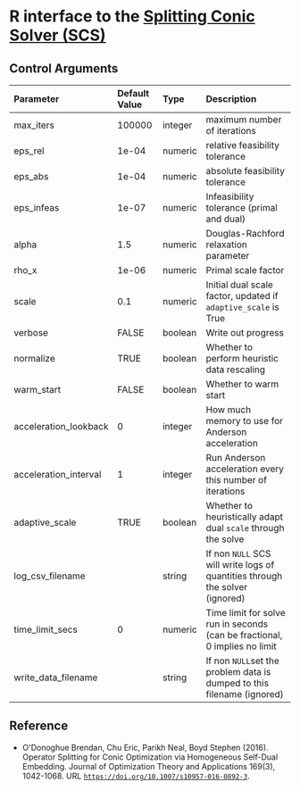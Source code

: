 # R interface to the [Splitting Conic Solver (SCS)](https://github.com/cvxgrp/scs)

## Control Arguments


|Parameter             |Default Value |Type    |Description                                                                    |
|:---------------------|:-------------|:-------|:------------------------------------------------------------------------------|
|max_iters             |100000        |integer |maximum number of iterations                                                   |
|eps_rel               |1e-04         |numeric |relative feasibility tolerance                                                 |
|eps_abs               |1e-04         |numeric |absolute feasibility tolerance                                                 |
|eps_infeas            |1e-07         |numeric |Infeasibility tolerance (primal and dual)                                      |
|alpha                 |1.5           |numeric |Douglas-Rachford relaxation parameter                                          |
|rho_x                 |1e-06         |numeric |Primal scale factor                                                            |
|scale                 |0.1           |numeric |Initial dual scale factor, updated if `adaptive_scale` is True                 |
|verbose               |FALSE         |boolean |Write out progress                                                             |
|normalize             |TRUE          |boolean |Whether to perform heuristic data rescaling                                    |
|warm_start            |FALSE         |boolean |Whether to warm start                                                |
|acceleration_lookback |0             |integer |How much memory to use for Anderson acceleration                               |
|acceleration_interval |1             |integer |Run Anderson acceleration every this number of iterations                      |
|adaptive_scale        |TRUE          |boolean |Whether to heuristically adapt dual `scale` through the solve                  |
|log_csv_filename      |              |string  |If non `NULL` SCS will write logs of quantities through the solver (ignored)   |
|time_limit_secs       |0             |numeric |Time limit for solve run in seconds (can be fractional, 0 implies no limit     |
|write_data_filename   |              |string  |If non `NULL`set the problem data is dumped to this filename (ignored)         |


## Reference
* O'Donoghue Brendan, Chu Eric, Parikh Neal, Boyd Stephen (2016).
  Operator Splitting for Conic Optimization via Homogeneous Self-Dual Embedding.
  Journal of Optimization Theory and Applications 169(3), 1042-1068.
  URL [`https://doi.org/10.1007/s10957-016-0892-3`](https://doi.org/10.1007/s10957-016-0892-3).
